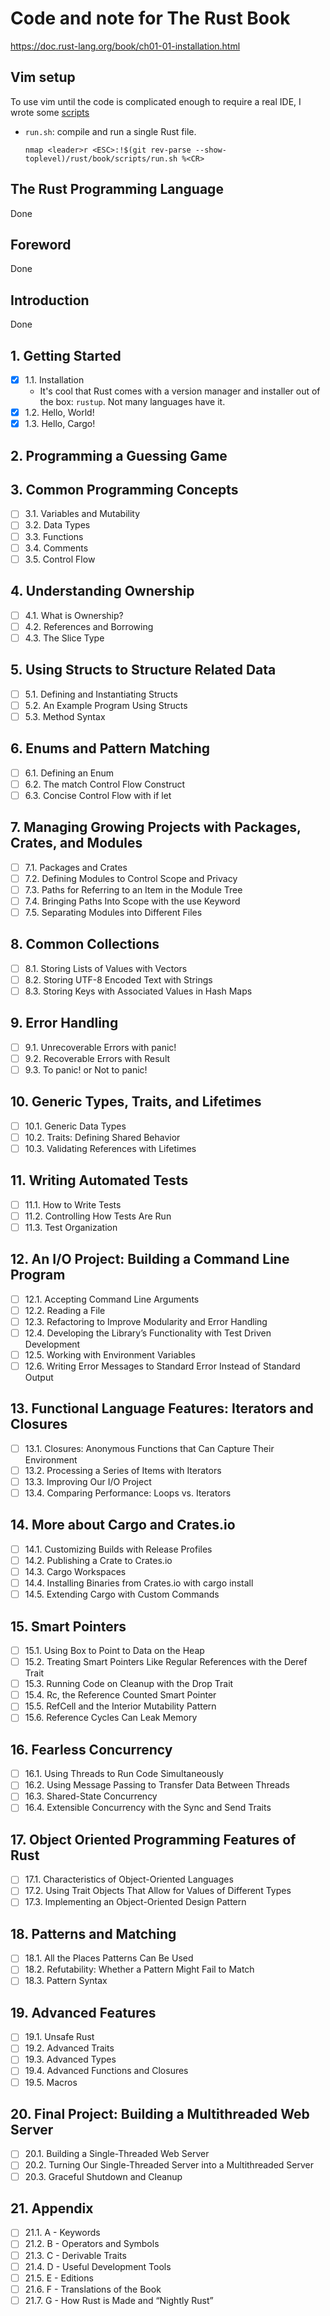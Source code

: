 # Code and note for The Rust Book

https://doc.rust-lang.org/book/ch01-01-installation.html

## Vim setup

To use vim until the code is complicated enough to require a real IDE, I wrote
some [scripts](./scripts)

- `run.sh`: compile and run a single Rust file.

  ```viml
  nmap <leader>r <ESC>:!$(git rev-parse --show-toplevel)/rust/book/scripts/run.sh %<CR>
  ```

## The Rust Programming Language

Done

## Foreword

Done

## Introduction

Done

## 1. Getting Started

- [x] 1.1. Installation
  - It's cool that Rust comes with a version manager and installer out of the
    box: `rustup`. Not many languages have it.
- [x] 1.2. Hello, World!
- [x] 1.3. Hello, Cargo!

## 2. Programming a Guessing Game

## 3. Common Programming Concepts

- [ ] 3.1. Variables and Mutability
- [ ] 3.2. Data Types
- [ ] 3.3. Functions
- [ ] 3.4. Comments
- [ ] 3.5. Control Flow

## 4. Understanding Ownership

- [ ] 4.1. What is Ownership?
- [ ] 4.2. References and Borrowing
- [ ] 4.3. The Slice Type

## 5. Using Structs to Structure Related Data

- [ ] 5.1. Defining and Instantiating Structs
- [ ] 5.2. An Example Program Using Structs
- [ ] 5.3. Method Syntax

## 6. Enums and Pattern Matching

- [ ] 6.1. Defining an Enum
- [ ] 6.2. The match Control Flow Construct
- [ ] 6.3. Concise Control Flow with if let

## 7. Managing Growing Projects with Packages, Crates, and Modules

- [ ] 7.1. Packages and Crates
- [ ] 7.2. Defining Modules to Control Scope and Privacy
- [ ] 7.3. Paths for Referring to an Item in the Module Tree
- [ ] 7.4. Bringing Paths Into Scope with the use Keyword
- [ ] 7.5. Separating Modules into Different Files

## 8. Common Collections

- [ ] 8.1. Storing Lists of Values with Vectors
- [ ] 8.2. Storing UTF-8 Encoded Text with Strings
- [ ] 8.3. Storing Keys with Associated Values in Hash Maps

## 9. Error Handling

- [ ] 9.1. Unrecoverable Errors with panic!
- [ ] 9.2. Recoverable Errors with Result
- [ ] 9.3. To panic! or Not to panic!

## 10. Generic Types, Traits, and Lifetimes

- [ ] 10.1. Generic Data Types
- [ ] 10.2. Traits: Defining Shared Behavior
- [ ] 10.3. Validating References with Lifetimes

## 11. Writing Automated Tests

- [ ] 11.1. How to Write Tests
- [ ] 11.2. Controlling How Tests Are Run
- [ ] 11.3. Test Organization

## 12. An I/O Project: Building a Command Line Program

- [ ] 12.1. Accepting Command Line Arguments
- [ ] 12.2. Reading a File
- [ ] 12.3. Refactoring to Improve Modularity and Error Handling
- [ ] 12.4. Developing the Library’s Functionality with Test Driven Development
- [ ] 12.5. Working with Environment Variables
- [ ] 12.6. Writing Error Messages to Standard Error Instead of Standard Output

## 13. Functional Language Features: Iterators and Closures

- [ ] 13.1. Closures: Anonymous Functions that Can Capture Their Environment
- [ ] 13.2. Processing a Series of Items with Iterators
- [ ] 13.3. Improving Our I/O Project
- [ ] 13.4. Comparing Performance: Loops vs. Iterators

## 14. More about Cargo and Crates.io

- [ ] 14.1. Customizing Builds with Release Profiles
- [ ] 14.2. Publishing a Crate to Crates.io
- [ ] 14.3. Cargo Workspaces
- [ ] 14.4. Installing Binaries from Crates.io with cargo install
- [ ] 14.5. Extending Cargo with Custom Commands

## 15. Smart Pointers

- [ ] 15.1. Using Box<T> to Point to Data on the Heap
- [ ] 15.2. Treating Smart Pointers Like Regular References with the Deref Trait
- [ ] 15.3. Running Code on Cleanup with the Drop Trait
- [ ] 15.4. Rc<T>, the Reference Counted Smart Pointer
- [ ] 15.5. RefCell<T> and the Interior Mutability Pattern
- [ ] 15.6. Reference Cycles Can Leak Memory

## 16. Fearless Concurrency

- [ ] 16.1. Using Threads to Run Code Simultaneously
- [ ] 16.2. Using Message Passing to Transfer Data Between Threads
- [ ] 16.3. Shared-State Concurrency
- [ ] 16.4. Extensible Concurrency with the Sync and Send Traits

## 17. Object Oriented Programming Features of Rust

- [ ] 17.1. Characteristics of Object-Oriented Languages
- [ ] 17.2. Using Trait Objects That Allow for Values of Different Types
- [ ] 17.3. Implementing an Object-Oriented Design Pattern

## 18. Patterns and Matching

- [ ] 18.1. All the Places Patterns Can Be Used
- [ ] 18.2. Refutability: Whether a Pattern Might Fail to Match
- [ ] 18.3. Pattern Syntax

## 19. Advanced Features

- [ ] 19.1. Unsafe Rust
- [ ] 19.2. Advanced Traits
- [ ] 19.3. Advanced Types
- [ ] 19.4. Advanced Functions and Closures
- [ ] 19.5. Macros

## 20. Final Project: Building a Multithreaded Web Server

- [ ] 20.1. Building a Single-Threaded Web Server
- [ ] 20.2. Turning Our Single-Threaded Server into a Multithreaded Server
- [ ] 20.3. Graceful Shutdown and Cleanup

## 21. Appendix

- [ ] 21.1. A - Keywords
- [ ] 21.2. B - Operators and Symbols
- [ ] 21.3. C - Derivable Traits
- [ ] 21.4. D - Useful Development Tools
- [ ] 21.5. E - Editions
- [ ] 21.6. F - Translations of the Book
- [ ] 21.7. G - How Rust is Made and “Nightly Rust”
